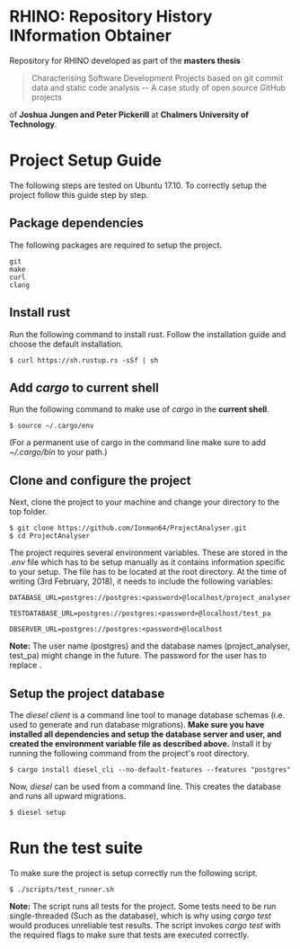 # RHINO: Repository History INformation Obtainer
Repository for RHINO developed as part of the **masters thesis** 

> Characterising Software Development Projects based on git commit data and static code analysis -- A case study of open source GitHub projects

of **Joshua Jungen and Peter Pickerill** at **Chalmers University of Technology**.

# Project Setup Guide
The following steps are tested on Ubuntu 17.10. To correctly setup the project follow this guide step by step.

## Package dependencies
The following packages are required to setup the project. 

    git
	make
	curl
	clang


## Install rust
Run the following command to install rust. Follow the installation guide and choose the default installation.

	$ curl https://sh.rustup.rs -sSf | sh

## Add *cargo* to current shell
Run the following command to make use of *cargo* in the **current shell**. 

	$ source ~/.cargo/env 

(For a permanent use of cargo in the command line make sure to add *~/.cargo/bin* to your path.)

## Clone and configure the project
Next, clone the project to your machine and change your directory to the top folder.
	
	$ git clone https://github.com/Ionman64/ProjectAnalyser.git
	$ cd ProjectAnalyser

The project requires several environment variables. These are stored in the *.env* file which has to be setup manually as it contains information specific to your setup. The file has to be located at the root directory. At the time of writing (3rd February, 2018), it needs to include the following variables:
	
	DATABASE_URL=postgres://postgres:<password>@localhost/project_analyser
	
	TESTDATABASE_URL=postgres://postgres:<password>@localhost/test_pa
	
	DBSERVER_URL=postgres://postgres:<password>@localhost

**Note:** The user name (postgres) and the database names (project_analyser, test_pa) might change in the future. The password for the user has to replace <password>.

## Setup the project database
The *diesel client* is a command line tool to manage database schemas (i.e. used to generate and run database migrations). **Make sure you have installed all dependencies and setup the database server and user, and created the environment variable file as described above.** Install it by running the following command from the project's root directory. 

	$ cargo install diesel_cli --no-default-features --features "postgres"

Now, *diesel* can be used from a command line. This creates the database and runs all upward migrations.

	$ diesel setup

# Run the test suite
To make sure the project is setup correctly run the following script.

    $ ./scripts/test_runner.sh

**Note:** The script runs all tests for the project. Some tests need to be run single-threaded (Such as the database), which is why using *cargo test* would produces unreliable test results. The script invokes *cargo test* with the required flags to make sure that tests are executed correctly.
